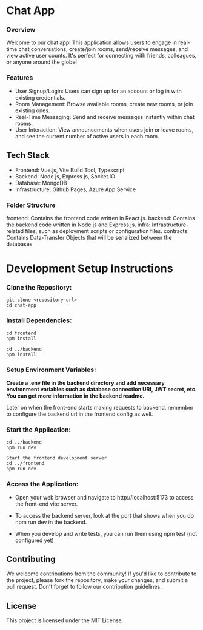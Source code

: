 # Chat App
### Overview
Welcome to our chat app! This application allows users to engage in real-time chat conversations, create/join rooms, send/receive messages, and view active user counts. It's perfect for connecting with friends, colleagues, or anyone around the globe!

### Features
- User Signup/Login: Users can sign up for an account or log in with existing credentials.
- Room Management: Browse available rooms, create new rooms, or join existing ones.
- Real-Time Messaging: Send and receive messages instantly within chat rooms.
- User Interaction: View announcements when users join or leave rooms, and see the current number of active users in each room.

## Tech Stack
- Frontend: Vue.js, Vite Build Tool, Typescript
- Backend: Node.js, Express.js, Socket.IO
- Database: MongoDB
- Infrastructure: Github Pages, Azure App Service

### Folder Structure
frontend: Contains the frontend code written in React.js.
backend: Contains the backend code written in Node.js and Express.js.
infra: Infrastructure-related files, such as deployment scripts or configuration files.
contracts: Contains Data-Transfer Objects that will be serialized between the databases
<br/>



# Development Setup Instructions
### Clone the Repository:

```
git clone <repository-url>
cd chat-app
```
### Install Dependencies:
```
cd frontend
npm install
```
```
cd ../backend
npm install
```
### Setup Environment Variables:

<b>Create a .env file in the backend directory and add necessary environment variables such as database connection URI, JWT secret, etc. You can get more information in the backend readme.</b>

Later on when the front-end starts making requests to backend, remember
to configure the backend url in the frontend config as well.

### Start the Application:

```
cd ../backend
npm run dev
```

```
Start the frontend development server
cd ../frontend
npm run dev
```

### Access the Application:

- Open your web browser and navigate to http://localhost:5173 to access the front-end vite server. 
- To access the backend server, look at the port that shows when you do npm run dev in the backend. 

- When you develop and write tests, you can run them using npm test (not configured yet)

## Contributing
We welcome contributions from the community! If you'd like to contribute to the project, please fork the repository, make your changes, and submit a pull request. Don't forget to follow our contribution guidelines.

## License
This project is licensed under the MIT License.

